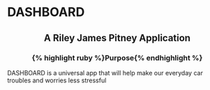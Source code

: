 # DASHBOARD
## <center> A Riley James Pitney Application <center/>
### <center> {% highlight ruby %}Purpose{% endhighlight %} <center/>
<indent> DASHBOARD is a universal app that will help make our everyday car troubles and worries less stressful<indent/>
